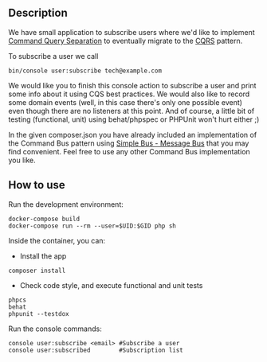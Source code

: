 ## Description
We have small application to subscribe users where we'd like to implement [Command Query Separation](http://martinfowler.com/bliki/CommandQuerySeparation.html) to eventually migrate to the [CQRS](http://martinfowler.com/bliki/CQRS.html) pattern.

To subscribe a user we call
    
    bin/console user:subscribe tech@example.com

We would like you to finish this console action to subscribe a user and print some info about it using CQS best practices.
We would also like to record some domain events (well, in this case there's only one possible event) even though there are no listeners at this point.
And of course, a little bit of testing (functional, unit) using behat/phpspec or PHPUnit won't hurt either ;)

In the given composer.json you have already included an implementation of the Command Bus pattern
using [Simple Bus - Message Bus](https://github.com/SimpleBus/MessageBus) that you may find convenient. Feel free to use any other Command Bus implementation you like.

## How to use

Run the development environment:
```shell
docker-compose build
docker-compose run --rm --user=$UID:$GID php sh  
```

Inside the container, you can:

* Install the app
```shell
composer install
```

* Check code style, and execute functional and unit tests

```shell
phpcs
behat
phpunit --testdox
```

Run the console commands:
```shell
console user:subscribe <email> #Subscribe a user
console user:subscribed        #Subscription list
```